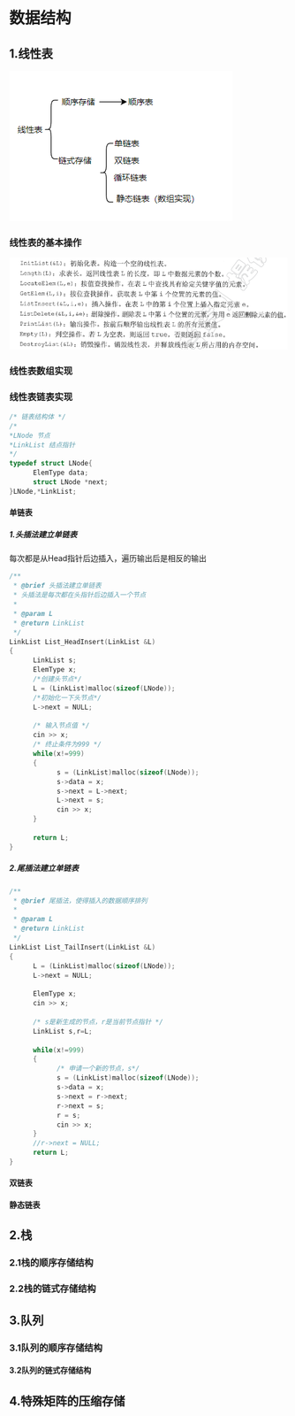 # 数据结构

## 1.线性表

![线性表](images\线性表.png)


### 线性表的基本操作

![线性表基本操作](images\线性表基本操作.png)

### 线性表数组实现



### 线性表链表实现

```C++
/* 链表结构体 */
/*
*LNode 节点
*LinkList 结点指针
*/
typedef struct LNode{
      ElemType data;
      struct LNode *next;
}LNode,*LinkList;

```



#### 单链表

##### 1.头插法建立单链表

每次都是从Head指针后边插入，遍历输出后是相反的输出

```c++
/**
 * @brief 头插法建立单链表
 * 头插法是每次都在头指针后边插入一个节点
 * 
 * @param L 
 * @return LinkList 
 */
LinkList List_HeadInsert(LinkList &L)
{
      LinkList s;
      ElemType x;
      /*创建头节点*/
      L = (LinkList)malloc(sizeof(LNode));
      /*初始化一下头节点*/
      L->next = NULL;

      /* 输入节点值 */
      cin >> x;
      /* 终止条件为999 */
      while(x!=999)
      {
            s = (LinkList)malloc(sizeof(LNode));
            s->data = x;
            s->next = L->next;
            L->next = s;
            cin >> x;
      }

      return L;
}
```

##### 2.尾插法建立单链表

```c++
/**
 * @brief 尾插法，使得插入的数据顺序排列
 * 
 * @param L 
 * @return LinkList 
 */
LinkList List_TailInsert(LinkList &L)
{
      L = (LinkList)malloc(sizeof(LNode));
      L->next = NULL;

      ElemType x;
      cin >> x;

      /* s是新生成的节点，r是当前节点指针 */
      LinkList s,r=L;

      while(x!=999)
      {
            /* 申请一个新的节点，s*/
            s = (LinkList)malloc(sizeof(LNode));
            s->data = x;
            s->next = r->next;
            r->next = s;
            r = s;
            cin >> x;
      }
      //r->next = NULL;
      return L;
}
```



#### 双链表


#### 静态链表



## 2.栈

### 2.1栈的顺序存储结构

### 2.2栈的链式存储结构



## 3.队列

### 3.1队列的顺序存储结构

#### 3.2队列的链式存储结构



## 4.特殊矩阵的压缩存储


